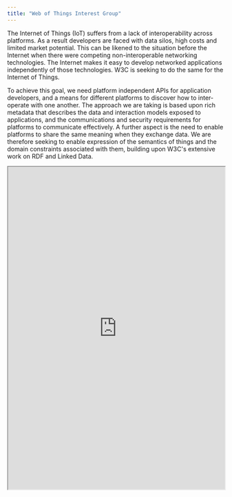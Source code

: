 ```yaml
---
title: "Web of Things Interest Group"
---
```


The Internet of Things (IoT) suffers from a lack of interoperability across platforms. As a result developers are faced with data silos, high costs and limited market potential. This can be likened to the situation before the Internet when there were competing non-interoperable networking technologies. The Internet makes it easy to develop networked applications independently of those technologies. W3C is seeking to do the same for the Internet of Things.

To achieve this goal, we need platform independent APIs for application developers, and a means for different platforms to discover how to inter-operate with one another. The approach we are taking is based upon rich metadata that describes the data and interaction models exposed to applications, and the communications and security requirements for platforms to communicate effectively. A further aspect is the need to enable platforms to share the same meaning when they exchange data. We are therefore seeking to enable expression of the semantics of things and the domain constraints associated with them, building upon W3C's extensive work on RDF and Linked Data.

<iframe height="750" width="100%" src="https://ewelton.github.io/ktest/wiki.html#Web%20of%20Things%20Interest%20Group"></iframe>
